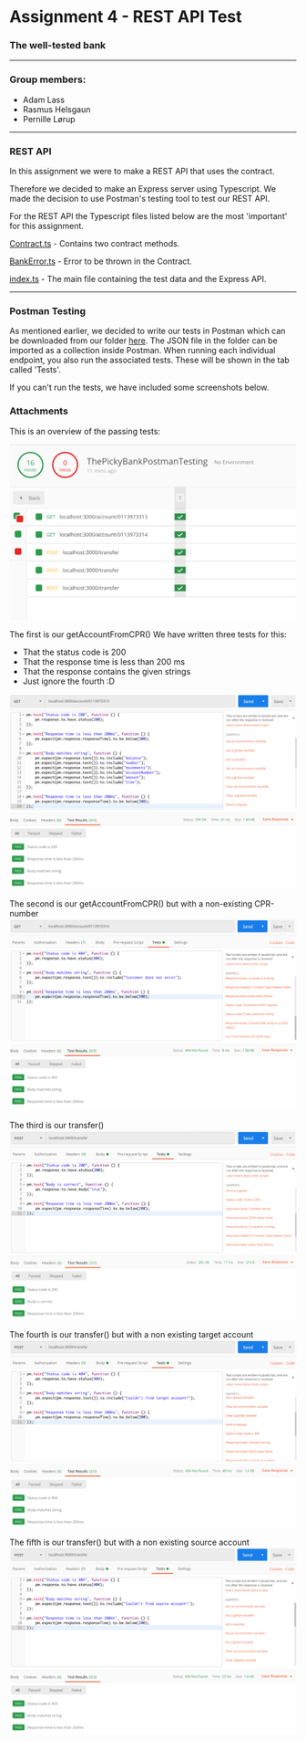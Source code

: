 
# Assignment 4 - REST API Test
### The well-tested bank
___

### Group members:

- Adam Lass
- Rasmus Helsgaun
- Pernille Lørup

____ 

### REST API

In this assignment we were to make a REST API that uses the contract. 

Therefore we decided to make an Express server using Typescript. We made the decision to use Postman's testing tool to test our REST API. 

For the REST API the Typescript files listed below are the most 'important' for this assignment. 

[Contract.ts](implementations/Contract.ts) - Contains two contract methods.

[BankError.ts](error/BankError.ts) - Error to be thrown in the Contract.

[index.ts](index.ts) - The main file containing the test data and the Express API. 

____

### Postman Testing

As mentioned earlier, we decided to write our tests in Postman which can be downloaded from our folder [here](postmanTest). The JSON file in the folder can be imported as a collection inside Postman. When running each individual endpoint, you also run the associated tests. These will be shown in the tab called 'Tests'. 

If you can't run the tests, we have included some screenshots below.

### Attachments

This is an overview of the passing tests:

![BankingDBDiagram](postmanTest/testImages/testoverview.png)


The first is our getAccountFromCPR()
We have written three tests for this:

* That the status code is 200
* That the response time is less than 200 ms
* That the response contains the given strings
* Just ignore the fourth :D 

![BankingDBDiagram](postmanTest/testImages/test1.png)

The second is our getAccountFromCPR() but with a non-existing CPR-number
![BankingDBDiagram](postmanTest/testImages/test2.png)

The third is our transfer()
![BankingDBDiagram](postmanTest/testImages/test3.png)

The fourth is our transfer() but with a non existing target account
![BankingDBDiagram](postmanTest/testImages/test4.png)

The fifth is our transfer() but with a non existing source account
![BankingDBDiagram](postmanTest/testImages/test5.png)


